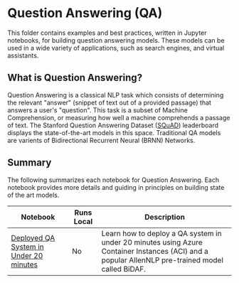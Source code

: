 # Question Answering (QA)

This folder contains examples and best practices, written in Jupyter notebooks, for building question answering models. These models can be used in a wide variety of applications, such as search engines, and virtual assistants.

## What is Question Answering?

Question Answering is a classical NLP task which consists of determining the relevant "answer" (snippet of text out of a provided passage) that answers a user's "question". This task is a subset of Machine Comprehension, or measuring how well a machine comprehends a passage of text. The Stanford Question Answering Dataset ([SQuAD](https://rajpurkar.github.io/SQuAD-explorer/)) leaderboard displays the state-of-the-art models in this space. Traditional QA models are varients of Bidirectional Recurrent Neural (BRNN) Networks. 

## Summary

The following summarizes each notebook for Question Answering. Each notebook provides more details and guiding in principles on building state of the art models.

|Notebook|Runs Local|Description|
|---|---|---|
|[Deployed QA System in Under 20 minutes](question_answering_system_bidaf_quickstart.ipynb)| No| Learn how to deploy a QA system in under 20 minutes using Azure Container Instances (ACI) and a popular AllenNLP pre-trained model called BiDAF.

